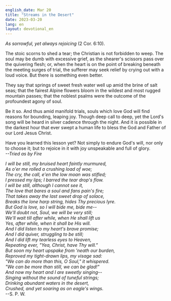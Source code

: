 ```yaml
---
english_date: Mar 20
title: "Streams in the Desert"
date: 2023-03-20
lang: en
layout: devotional_en
---
```





<p><em>As sorrowful, yet always rejoicing</em> (2 Cor. 6:10).

</p>

<p>The stoic scorns to shed a tear; the Christian is not forbidden to weep. The soul may be dumb with excessive grief, as the shearer's scissors pass over the quivering flesh; or, when the heart is on the point of breaking beneath the meeting surges of trial, the sufferer may seek relief by crying out with a loud voice. But there is something even better.

</p>

<p>They say that springs of sweet fresh water well up amid the brine of salt seas; that the fairest Alpine flowers bloom in the wildest and most rugged mountain passes; that the noblest psalms were the outcome of the profoundest agony of soul.

</p>

<p>Be it so. And thus amid manifold trials, souls which love God will find reasons for bounding, leaping joy. Though deep call to deep, yet the Lord's song will be heard in silver cadence through the night. And it is possible in the darkest hour that ever swept a human life to bless the God and Father of our Lord Jesus Christ.

</p>

<p>Have you learned this lesson yet? Not simply to endure God's will, nor only to choose it; but to rejoice in it with joy unspeakable and full of glory.<br/> <em>--Tried as by Fire</em>

</p>

<p><em>I will be still, my bruised heart faintly murmured,<br/> As o'er me rolled a crushing load of woe;<br/> The cry, the call, e'en the low moan was stifled;<br/> I pressed my lips; I barred the tear drop's flow.<br/> I will be still, although I cannot see it,<br/> The love that bares a soul and fans pain's fire;<br/> That takes away the last sweet drop of solace,<br/> Breaks the lone harp string, hides Thy precious lyre.<br/> But God is love, so I will bide me, bide me--<br/> We'll doubt not, Soul, we will be very still;<br/> We'll wait till after while, when He shall lift us<br/> Yes, after while, when it shall be His will.<br/> And I did listen to my heart's brave promise;<br/> And I did quiver, struggling to be still;<br/> And I did lift my tearless eyes to Heaven,<br/> Repeating ever, "Yea, Christ, have Thy will."<br/> But soon my heart upspake from 'neath our burden,<br/> Reproved my tight-drawn lips, my visage sad:<br/> "We can do more than this, O Soul," it whispered.<br/> "We can be more than still, we can be glad!"<br/> And now my heart and I are sweetly singing--<br/> Singing without the sound of tuneful strings;<br/> Drinking abundant waters in the desert,</em><br/> <em>Crushed, and yet soaring as on eagle's wings.</em><br/> --S. P. W.

</p>

<p></p>